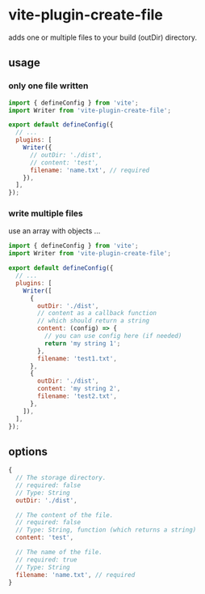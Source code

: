 # vite-plugin-create-file
adds one or multiple files to your build (outDir) directory.

## usage
### only one file written
```js
import { defineConfig } from 'vite';
import Writer from 'vite-plugin-create-file';

export default defineConfig({
  // ...
  plugins: [
    Writer({
      // outDir: './dist',
      // content: 'test',
      filename: 'name.txt', // required
    }),
  ],
});
```

### write multiple files
use an array with objects ...
```js
import { defineConfig } from 'vite';
import Writer from 'vite-plugin-create-file';

export default defineConfig({
  // ...
  plugins: [
    Writer([
      {
        outDir: './dist',
        // content as a callback function
        // which should return a string
        content: (config) => {
          // you can use config here (if needed)
          return 'my string 1';
        },
        filename: 'test1.txt',
      },
      {
        outDir: './dist',
        content: 'my string 2',
        filename: 'test2.txt',
      },
    ]),
  ],
});
```

## options
```js
{
  // The storage directory.
  // required: false
  // Type: String
  outDir: './dist',

  // The content of the file.
  // required: false
  // Type: String, function (which returns a string)
  content: 'test',

  // The name of the file.
  // required: true
  // Type: String
  filename: 'name.txt', // required
}
```
